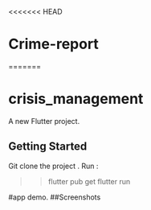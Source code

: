 <<<<<<< HEAD
# Crime-report
=======
# crisis_management

A new Flutter project.

## Getting Started

Git clone the project .
Run :
>>flutter pub get
>>flutter run

#app demo.
##Screenshots 


